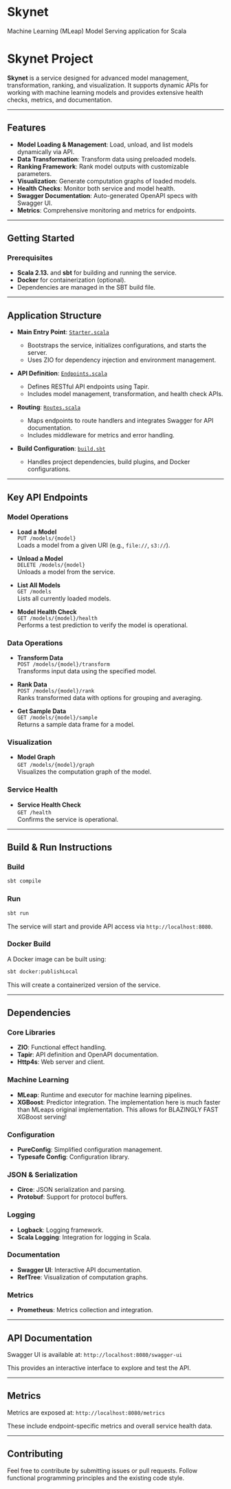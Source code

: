 Skynet
=============================

Machine Learning (MLeap) Model Serving application for Scala

# Skynet Project

**Skynet** is a service designed for advanced model management, transformation, ranking, and visualization. It supports dynamic APIs for working with machine learning models and provides extensive health checks, metrics, and documentation.

---

## Features

- **Model Loading & Management**: Load, unload, and list models dynamically via API.
- **Data Transformation**: Transform data using preloaded models.
- **Ranking Framework**: Rank model outputs with customizable parameters.
- **Visualization**: Generate computation graphs of loaded models.
- **Health Checks**: Monitor both service and model health.
- **Swagger Documentation**: Auto-generated OpenAPI specs with Swagger UI.
- **Metrics**: Comprehensive monitoring and metrics for endpoints.

---

## Getting Started

### Prerequisites

- **Scala 2.13.** and **sbt** for building and running the service.
- **Docker** for containerization (optional).
- Dependencies are managed in the SBT build file.

---

## Application Structure

- **Main Entry Point**: [`Starter.scala`](src/main/scala/com/overstock/skynet/Starter.scala)
  - Bootstraps the service, initializes configurations, and starts the server.
  - Uses ZIO for dependency injection and environment management.

- **API Definition**: [`Endpoints.scala`](src/main/scala/com/overstock/skynet/http/Endpoints.scala)
  - Defines RESTful API endpoints using Tapir.
  - Includes model management, transformation, and health check APIs.

- **Routing**: [`Routes.scala`](src/main/scala/com/overstock/skynet/http/Routes.scala)
  - Maps endpoints to route handlers and integrates Swagger for API documentation.
  - Includes middleware for metrics and error handling.

- **Build Configuration**: [`build.sbt`](build.sbt)
  - Handles project dependencies, build plugins, and Docker configurations.

---

## Key API Endpoints

### Model Operations

- **Load a Model**  
  `PUT /models/{model}`  
  Loads a model from a given URI (e.g., `file://`, `s3://`).

- **Unload a Model**  
  `DELETE /models/{model}`  
  Unloads a model from the service.

- **List All Models**  
  `GET /models`  
  Lists all currently loaded models.

- **Model Health Check**  
  `GET /models/{model}/health`  
  Performs a test prediction to verify the model is operational.

### Data Operations

- **Transform Data**  
  `POST /models/{model}/transform`  
  Transforms input data using the specified model.

- **Rank Data**  
  `POST /models/{model}/rank`  
  Ranks transformed data with options for grouping and averaging.

- **Get Sample Data**  
  `GET /models/{model}/sample`  
  Returns a sample data frame for a model.

### Visualization

- **Model Graph**  
  `GET /models/{model}/graph`  
  Visualizes the computation graph of the model.

### Service Health

- **Service Health Check**  
  `GET /health`  
  Confirms the service is operational.

---

## Build & Run Instructions

### Build

```bash
sbt compile
```

### Run

```bash
sbt run
```

The service will start and provide API access via `http://localhost:8080`.

### Docker Build

A Docker image can be built using:

```bash
sbt docker:publishLocal
```

This will create a containerized version of the service.

---

## Dependencies

### Core Libraries

- **ZIO**: Functional effect handling.
- **Tapir**: API definition and OpenAPI documentation.
- **Http4s**: Web server and client.

### Machine Learning

- **MLeap**: Runtime and executor for machine learning pipelines.
- **XGBoost**: Predictor integration. The implementation here is much faster than MLeaps original implementation. This allows for BLAZINGLY FAST XGBoost serving!

### Configuration

- **PureConfig**: Simplified configuration management.
- **Typesafe Config**: Configuration library.

### JSON & Serialization

- **Circe**: JSON serialization and parsing.
- **Protobuf**: Support for protocol buffers.

### Logging

- **Logback**: Logging framework.
- **Scala Logging**: Integration for logging in Scala.

### Documentation

- **Swagger UI**: Interactive API documentation.
- **RefTree**: Visualization of computation graphs.

### Metrics

- **Prometheus**: Metrics collection and integration.

---

## API Documentation

Swagger UI is available at:
`http://localhost:8080/swagger-ui`

This provides an interactive interface to explore and test the API.

---

## Metrics

Metrics are exposed at:
`http://localhost:8080/metrics`

These include endpoint-specific metrics and overall service health data.

---

## Contributing

Feel free to contribute by submitting issues or pull requests. Follow functional programming principles and the existing code style.
